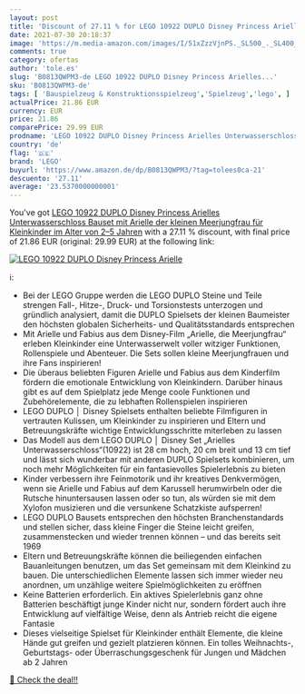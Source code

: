 ```yaml
---
layout: post
title: 'Discount of 27.11 % for LEGO 10922 DUPLO Disney Princess Arielle'
date: 2021-07-30 20:18:37
image: 'https://m.media-amazon.com/images/I/51xZzzVjnPS._SL500_._SL400_.jpg'
comments: true
category: ofertas
author: 'tole.es'
slug: 'B0813QWPM3-de LEGO 10922 DUPLO Disney Princess Arielles...'
sku: 'B0813QWPM3-de'
tags: [ 'Bauspielzeug & Konstruktionsspielzeug','Spielzeug','lego', ]
actualPrice: 21.86 EUR
currency: EUR
price: 21.86
comparePrice: 29.99 EUR
prodname: 'LEGO 10922 DUPLO Disney Princess Arielles Unterwasserschloss Bauset mit Arielle der kleinen Meerjungfrau für Kleinkinder im Alter von 2–5 Jahren'
country: 'de'
flag: '🇩🇪'
brand: 'LEGO'
buyurl: 'https://www.amazon.de/dp/B0813QWPM3/?tag=tolees0ca-21'
descuento: '27.11'
average: '23.5370000000001'
---
```


You've got [LEGO 10922 DUPLO Disney Princess Arielles Unterwasserschloss Bauset mit Arielle der kleinen Meerjungfrau für Kleinkinder im Alter von 2–5 Jahren](https://www.amazon.de/dp/B0813QWPM3/?tag=tolees0ca-21) with a  27.11 % discount, with final price of 21.86 EUR (original: 29.99 EUR) at the following link:

[![LEGO 10922 DUPLO Disney Princess Arielle](https://m.media-amazon.com/images/I/51xZzzVjnPS._SL500_._SL400_.jpg)](https://www.amazon.de/dp/B0813QWPM3/?tag=tolees0ca-21)

ℹ️:

- Bei der LEGO Gruppe werden die LEGO DUPLO Steine und Teile strengen Fall-, Hitze-, Druck- und Torsionstests unterzogen und gründlich analysiert, damit die DUPLO Spielsets der kleinen Baumeister den höchsten globalen Sicherheits- und Qualitätsstandards entsprechen
- Mit Arielle und Fabius aus dem Disney-Film „Arielle, die Meerjungfrau“ erleben Kleinkinder eine Unterwasserwelt voller witziger Funktionen, Rollenspiele und Abenteuer. Die Sets sollen kleine Meerjungfrauen und ihre Fans inspirieren!
- Die überaus beliebten Figuren Arielle und Fabius aus dem Kinderfilm fördern die emotionale Entwicklung von Kleinkindern. Darüber hinaus gibt es auf dem Spielplatz jede Menge coole Funktionen und Zubehörelemente, die zu lebhaften Rollenspielen inspirieren
- LEGO DUPLO │ Disney Spielsets enthalten beliebte Filmfiguren in vertrauten Kulissen, um Kleinkinder zu inspirieren und Eltern und Betreuungskräfte wichtige Entwicklungsschritte miterleben zu lassen
- Das Modell aus dem LEGO DUPLO │ Disney Set „Arielles Unterwasserschloss“(10922) ist 28 cm hoch, 20 cm breit und 13 cm tief und lässt sich wunderbar mit anderen DUPLO Spielsets kombinieren, um noch mehr Möglichkeiten für ein fantasievolles Spielerlebnis zu bieten
- Kinder verbessern ihre Feinmotorik und ihr kreatives Denkvermögen, wenn sie Arielle und Fabius auf dem Karussell herumwirbeln oder die Rutsche hinuntersausen lassen oder so tun, als würden sie mit dem Xylofon musizieren und die versunkene Schatzkiste aufsperren!
- LEGO DUPLO Bausets entsprechen den höchsten Branchenstandards und stellen sicher, dass kleine Finger die Steine leicht greifen, zusammenstecken und wieder trennen können – und das bereits seit 1969
- Eltern und Betreuungskräfte können die beiliegenden einfachen Bauanleitungen benutzen, um das Set gemeinsam mit dem Kleinkind zu bauen. Die unterschiedlichen Elemente lassen sich immer wieder neu anordnen, um unzählige weitere Spielmöglichkeiten zu eröffnen
- Keine Batterien erforderlich. Ein aktives Spielerlebnis ganz ohne Batterien beschäftigt junge Kinder nicht nur, sondern fördert auch ihre Entwicklung auf vielfältige Weise, denn als Antrieb reicht die eigene Fantasie
- Dieses vielseitige Spielset für Kleinkinder enthält Elemente, die kleine Hände gut greifen und gezielt platzieren können. Ein tolles Weihnachts-, Geburtstags- oder Überraschungsgeschenk für Jungen und Mädchen ab 2 Jahren

[🛒 Check the deal!!](https://www.amazon.de/dp/B0813QWPM3/?tag=tolees0ca-21)
